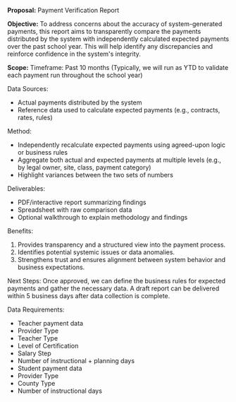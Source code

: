 **Proposal:** Payment Verification Report

**Objective:**
To address concerns about the accuracy of system-generated payments, this report aims to transparently compare the payments distributed by the system with independently calculated expected payments over the past school year. This will help identify any discrepancies and reinforce confidence in the system's integrity.

**Scope:**
Timeframe: Past 10 months (Typically, we will run as YTD to validate each payment run throughout the school year)

Data Sources:
* Actual payments distributed by the system
* Reference data used to calculate expected payments (e.g., contracts, rates, rules)

Method:
* Independently recalculate expected payments using agreed-upon logic or business rules
* Aggregate both actual and expected payments at multiple levels (e.g., by legal owner, site, class, payment category)
* Highlight variances between the two sets of numbers

Deliverables:
* PDF/interactive report summarizing findings
* Spreadsheet with raw comparison data
* Optional walkthrough to explain methodology and findings

Benefits:
1. Provides transparency and a structured view into the payment process.
2. Identifies potential systemic issues or data anomalies.
3. Strengthens trust and ensures alignment between system behavior and business expectations.

Next Steps:
Once approved, we can define the business rules for expected payments and gather the necessary data. A draft report can be delivered within 5 business days after data collection is complete.

Data Requirements:
* Teacher payment data
*   Provider Type
*   Teacher Type
*   Level of Certification
*   Salary Step
*   Number of instructional + planning days
* Student payment data
*   Provider Type
*   County Type
*   Number of instructional days
